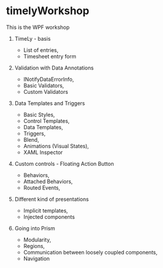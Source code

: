 # timelyWorkshop
This is the WPF workshop

1. TimeLy - basis
    - List of entries,
    - Timesheet entry form

2. Validation with Data Annotations
    - INotifyDataErrorInfo,
    - Basic Validators,
    - Custom Validators

3. Data Templates and Triggers
    - Basic Styles,
    - Control Templates,
    - Data Templates,
    - Triggers,
    - Blend,
    - Animations (Visual States),
    - XAML Inspector

4. Custom controls - Floating Action Button
   - Behaviors,
   - Attached Behaviors,
   - Routed Events,

5. Different kind of presentations
   - Implicit templates,
   - Injected components

6. Going into Prism
   - Modularity,
   - Regions,
   - Communication between loosely coupled components,
   - Navigation
